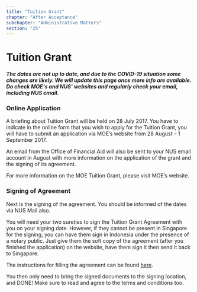 ```yaml
---
title: "Tuition Grant"
chapter: "After Acceptance"
subchapter: "Administrative Matters"
section: "25"
---
```


# Tuition Grant

**_The dates are not up to date, and due to the COVID-19 situation some changes are likely. We will update this page once more info are available. Do check MOE's and NUS' websites and regularly check your email, including NUS email._**

### Online Application

A briefing about Tuition Grant will be held on 28 July 2017. You have to indicate in the online form that you wish to apply for the Tuition Grant, you will have to submit an application via MOE’s website from 28 August – 1 September 2017.

An email from the Office of Financial Aid will also be sent to your NUS email account in August with more information on the application of the grant and the signing of its agreement.

For more information on the MOE Tuition Grant, please visit MOE’s website.

### Signing of Agreement

Next is the signing of the agreement. You should be informed of the dates via NUS Mail also.

You will need your two sureties to sign the Tuition Grant Agreement with you on your signing date. However, if they cannot be present in Singapore for the signing, you can have them sign in Indonesia under the presence of a notary public. Just give them the soft copy of the agreement (after you finished the application) on the website, have them sign it then send it back to Singapore.

The instructions for filling the agreement can be found [here](https://tgonline.moe.gov.sg/docs/NPbooklet.pdf).

You then only need to bring the signed documents to the signing location, and DONE! Make sure to read and agree to the terms and conditions too.
